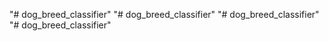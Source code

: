 "# dog_breed_classifier" 
"# dog_breed_classifier" 
"# dog_breed_classifier" 
"# dog_breed_classifier" 
